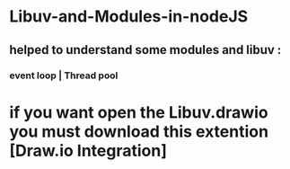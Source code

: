 # Libuv-and-Modules-in-nodeJS 
## helped to understand some modules and libuv :
### event loop | Thread pool 

# if you want open the Libuv.drawio you must download this extention [Draw.io Integration]
